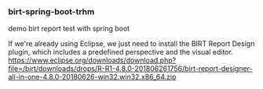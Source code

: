 ### birt-spring-boot-trhm
demo birt report test with spring boot

If we're already using Eclipse, we just need to install the BIRT Report Design plugin, which includes a predefined perspective and the visual editor.
  https://www.eclipse.org/downloads/download.php?file=/birt/downloads/drops/R-R1-4.8.0-201806261756/birt-report-designer-all-in-one-4.8.0-20180626-win32.win32.x86_64.zip
